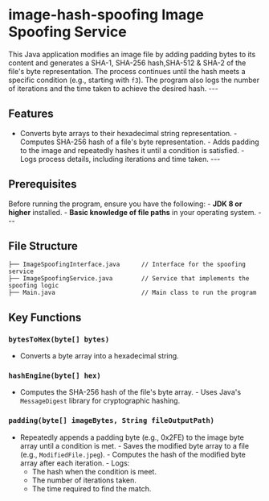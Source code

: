                   
# image-hash-spoofing Image Spoofing Service
This Java application modifies an image file by adding padding bytes to its content and generates a SHA-1, SHA-256 hash,SHA-512 & SHA-2 of the file's byte representation. The process continues until the hash meets a 
specific condition (e.g., starting with `f3`). The program also logs the number of iterations and the time taken to achieve the desired hash. ---
## Features
- Converts byte arrays to their hexadecimal string representation. - Computes SHA-256 hash of a file's byte representation. - Adds padding to the image and repeatedly hashes it until a condition is satisfied. - Logs 
process details, including iterations and time taken. ---
## Prerequisites
Before running the program, ensure you have the following: - **JDK 8 or higher** installed. - **Basic knowledge of file paths** in your operating system. ---
## File Structure

```plaintext
├── ImageSpoofingInterface.java      // Interface for the spoofing service
├── ImageSpoofingService.java        // Service that implements the spoofing logic
├── Main.java                        // Main class to run the program
```
## Key Functions
### `bytesToHex(byte[] bytes)`
- Converts a byte array into a hexadecimal string.
### `hashEngine(byte[] hex)`
- Computes the SHA-256 hash of the file's byte array. - Uses Java's `MessageDigest` library for 
cryptographic hashing.
### `padding(byte[] imageBytes, String fileOutputPath)`
- Repeatedly appends a padding byte (e.g., 0x2FE) to the image byte array until a condition is met. - 
Saves the modified byte array to a file (e.g., `ModifiedFile.jpeg`). - Computes the hash of the 
modified byte array after each iteration. - Logs:
  - The hash when the condition is meet. 
  - The number of iterations taken. 
  - The time required to find 
    the match.
